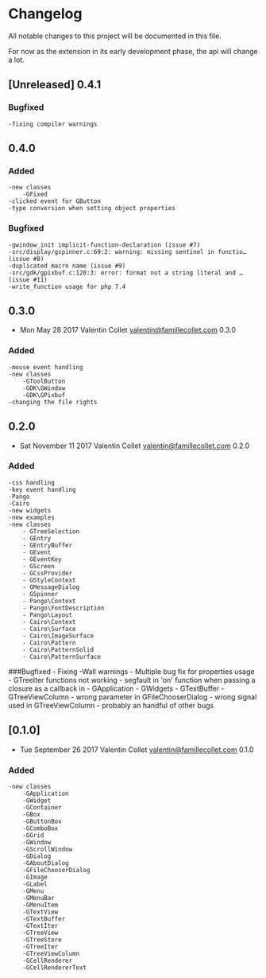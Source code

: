 # Changelog
All notable changes to this project will be documented in this file.

For now as the extension in its early development phase, the api will change a lot.

## [Unreleased] 0.4.1
### Bugfixed
	-fixing compiler warnings

## 0.4.0
### Added
	-new classes
		-GFixed
	-clicked event for GButton
	-type conversion when setting object properties
### Bugfixed
	-gwindow_init implicit-function-declaration (issue #7)
	-src/display/gspinner.c:69:2: warning: missing sentinel in functio… (issue #8)
	-duplicated macro name (issue #9)
	-src/gdk/gpixbuf.c:120:3: error: format not a string literal and … (issue #11)
	-write_function usage for php 7.4
## 0.3.0
* Mon May 28 2017 Valentin Collet <valentin@famillecollet.com> 0.3.0
### Added
	-mouse event handling
	-new classes
		-GToolButton
		-GDK\GWindow
		-GDK\GPixbuf
	-changing the file rights

## 0.2.0
* Sat November 11 2017 Valentin Collet <valentin@famillecollet.com> 0.2.0
### Added
	-css handling
	-key event handling
	-Pango
	-Cairo
	-new widgets
	-new examples
	-new classes
		- GTreeSelection
		- GEntry
		- GEntryBuffer
		- GEvent
		- GEventKey
		- GScreen
		- GCssProvider
		- GStyleContext
		- GMessageDialog
		- GSpinner
		- Pango\Context
		- Pango\FontDescription
		- Pango\Layout
		- Cairo\Context
		- Cairo\Surface
		- Cairo\ImageSurface
		- Cairo\Pattern
		- Cairo\PatternSolid
		- Cairo\PatternSurface
###Bugfixed
	- Fixing -Wall warnings
	- Multiple bug fix for properties usage
	- GTreeIter functions not working
	- segfault in 'on' function when passing a closure as a callback in
		- GApplication
		- GWidgets
		- GTextBuffer
		- GTreeViewColumn
	- wrong parameter in GFileChooserDialog
	- wrong signal used in GTreeViewColumn
	- probably an handful of other bugs
## [0.1.0]
* Tue September 26 2017 Valentin Collet <valentin@famillecollet.com> 0.1.0
### Added
	-new classes
		-GApplication
		-GWidget
		-GContainer
		-GBox
		-GButtonBox
		-GComboBox
		-GGrid
		-GWindow
		-GScrollWindow
		-GDialog
		-GAboutDialog
		-GFileChooserDialog
		-GImage
		-GLabel
		-GMenu
		-GMenuBar
		-GMenuItem
		-GTextView
		-GTextBuffer
		-GTextIter
		-GTreeView
		-GTreeStore
		-GTreeIter
		-GTreeViewColumn
		-GCellRenderer
		-GCellRendererText
		
